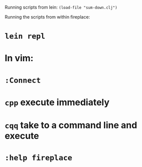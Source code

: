 Running scripts from lein:
```(load-file "sum-down.clj")```

Running the scripts from within fireplace:

# ```lein repl```
# In vim:
  # ```:Connect```
  # ```cpp``` execute immediately
  # ```cqq``` take to a command line and execute
  # ```:help fireplace```

